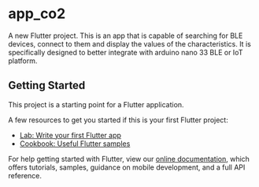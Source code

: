 # app_co2

A new Flutter project.
This is an app that is capable of searching for BLE devices, connect to them and
display the values of the characteristics. It is specifically designed to better
integrate with arduino nano 33 BLE or IoT platform.

## Getting Started

This project is a starting point for a Flutter application.

A few resources to get you started if this is your first Flutter project:

- [Lab: Write your first Flutter app](https://flutter.dev/docs/get-started/codelab)
- [Cookbook: Useful Flutter samples](https://flutter.dev/docs/cookbook)

For help getting started with Flutter, view our
[online documentation](https://flutter.dev/docs), which offers tutorials,
samples, guidance on mobile development, and a full API reference.
